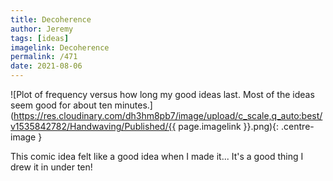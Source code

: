 ```yaml
---
title: Decoherence
author: Jeremy
tags: [ideas]
imagelink: Decoherence
permalink: /471
date: 2021-08-06
---
```


![Plot of frequency versus how long my good ideas last. Most of the ideas seem good for about ten minutes.](https://res.cloudinary.com/dh3hm8pb7/image/upload/c_scale,q_auto:best/v1535842782/Handwaving/Published/{{ page.imagelink }}.png){: .centre-image }

This comic idea felt like a good idea when I made it... It's a good thing I drew it in under ten!
